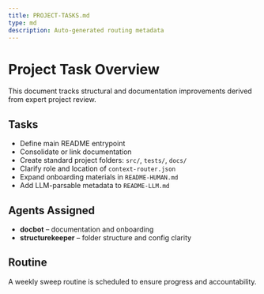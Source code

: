 ```yaml
---
title: PROJECT-TASKS.md
type: md
description: Auto-generated routing metadata
---
```


# Project Task Overview

This document tracks structural and documentation improvements derived from expert project review.

## Tasks
- Define main README entrypoint
- Consolidate or link documentation
- Create standard project folders: `src/`, `tests/`, `docs/`
- Clarify role and location of `context-router.json`
- Expand onboarding materials in `README-HUMAN.md`
- Add LLM-parsable metadata to `README-LLM.md`

## Agents Assigned
- **docbot** – documentation and onboarding
- **structurekeeper** – folder structure and config clarity

## Routine
A weekly sweep routine is scheduled to ensure progress and accountability.


<!-- linked feature: memory bank -->

<!-- linked feature: tasks -->

<!-- linked feature: pipelines -->

<!-- linked feature: agents -->

<!-- linked feature: logs -->

<!-- linked feature: checklists -->

<!-- linked feature: routines -->

<!-- linked feature: identities -->

<!-- linked feature: goals -->

<!-- linked feature: specs -->

<!-- linked feature: schemas -->

<!-- linked feature: diary -->

<!-- linked feature: evaluation -->

<!-- linked feature: feedbacks -->

<!-- linked feature: forecasts -->

<!-- linked feature: governance -->

<!-- linked feature: intents -->

<!-- linked feature: plans -->

<!-- linked feature: simulations -->

<!-- linked feature: tooling -->

<!-- linked feature: routing metadata -->